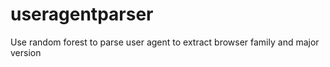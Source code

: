 # useragentparser
Use random forest to parse user agent to extract browser family and major version
